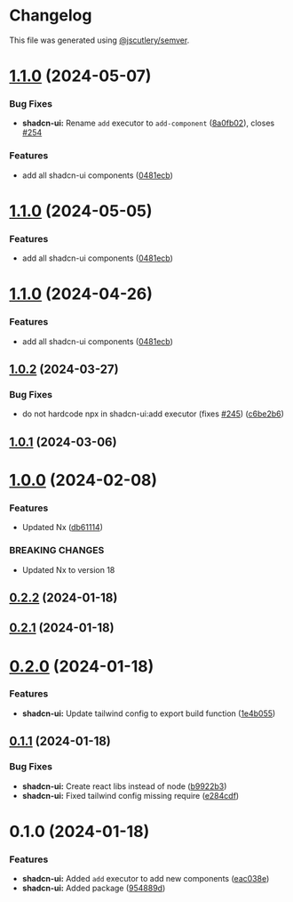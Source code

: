 # Changelog

This file was generated using [@jscutlery/semver](https://github.com/jscutlery/semver).

# [1.1.0](https://github.com/TriPSs/nx-extend/compare/shadcn-ui@1.0.2...shadcn-ui@1.1.0) (2024-05-07)


### Bug Fixes

* **shadcn-ui:** Rename `add` executor to `add-component` ([8a0fb02](https://github.com/TriPSs/nx-extend/commit/8a0fb0292efbe10667857f35e02029a813715f63)), closes [#254](https://github.com/TriPSs/nx-extend/issues/254)


### Features

* add all shadcn-ui components ([0481ecb](https://github.com/TriPSs/nx-extend/commit/0481ecba88adfc01f229ea54a3fef8e85cfbb28e))



# [1.1.0](https://github.com/TriPSs/nx-extend/compare/shadcn-ui@1.0.2...shadcn-ui@1.1.0) (2024-05-05)


### Features

* add all shadcn-ui components ([0481ecb](https://github.com/TriPSs/nx-extend/commit/0481ecba88adfc01f229ea54a3fef8e85cfbb28e))



# [1.1.0](https://github.com/TriPSs/nx-extend/compare/shadcn-ui@1.0.2...shadcn-ui@1.1.0) (2024-04-26)


### Features

* add all shadcn-ui components ([0481ecb](https://github.com/TriPSs/nx-extend/commit/0481ecba88adfc01f229ea54a3fef8e85cfbb28e))



## [1.0.2](https://github.com/TriPSs/nx-extend/compare/shadcn-ui@1.0.1...shadcn-ui@1.0.2) (2024-03-27)


### Bug Fixes

* do not hardcode npx in shadcn-ui:add executor (fixes [#245](https://github.com/TriPSs/nx-extend/issues/245)) ([c6be2b6](https://github.com/TriPSs/nx-extend/commit/c6be2b6ebc68c9951845c1d36916651e2ec6f08d))



## [1.0.1](https://github.com/TriPSs/nx-extend/compare/shadcn-ui@1.0.0...shadcn-ui@1.0.1) (2024-03-06)



# [1.0.0](https://github.com/TriPSs/nx-extend/compare/shadcn-ui@0.2.2...shadcn-ui@1.0.0) (2024-02-08)


### Features

* Updated Nx ([db61114](https://github.com/TriPSs/nx-extend/commit/db61114abc4991ae0e66ade0660b2baee76263f0))


### BREAKING CHANGES

* Updated Nx to version 18



## [0.2.2](https://github.com/TriPSs/nx-extend/compare/shadcn-ui@0.2.1...shadcn-ui@0.2.2) (2024-01-18)



## [0.2.1](https://github.com/TriPSs/nx-extend/compare/shadcn-ui@0.2.0...shadcn-ui@0.2.1) (2024-01-18)



# [0.2.0](https://github.com/TriPSs/nx-extend/compare/shadcn-ui@0.1.1...shadcn-ui@0.2.0) (2024-01-18)


### Features

* **shadcn-ui:** Update tailwind config to export build function ([1e4b055](https://github.com/TriPSs/nx-extend/commit/1e4b055f93d7afda833d499d095102b309ae439a))



## [0.1.1](https://github.com/TriPSs/nx-extend/compare/shadcn-ui@0.1.0...shadcn-ui@0.1.1) (2024-01-18)


### Bug Fixes

* **shadcn-ui:** Create react libs instead of node ([b9922b3](https://github.com/TriPSs/nx-extend/commit/b9922b32fc69c38485424390a2b8cc4fbb38062a))
* **shadcn-ui:** Fixed tailwind config missing require ([e284cdf](https://github.com/TriPSs/nx-extend/commit/e284cdf248c64890d012c49e1ea3d6494902bdc4))



# 0.1.0 (2024-01-18)


### Features

* **shadcn-ui:** Added `add` executor to add new components ([eac038e](https://github.com/TriPSs/nx-extend/commit/eac038e97a673493a249a6c2a5d639f54d816453))
* **shadcn-ui:** Added package ([954889d](https://github.com/TriPSs/nx-extend/commit/954889dff1b7b618a002b6f38ba62f8254806232))
